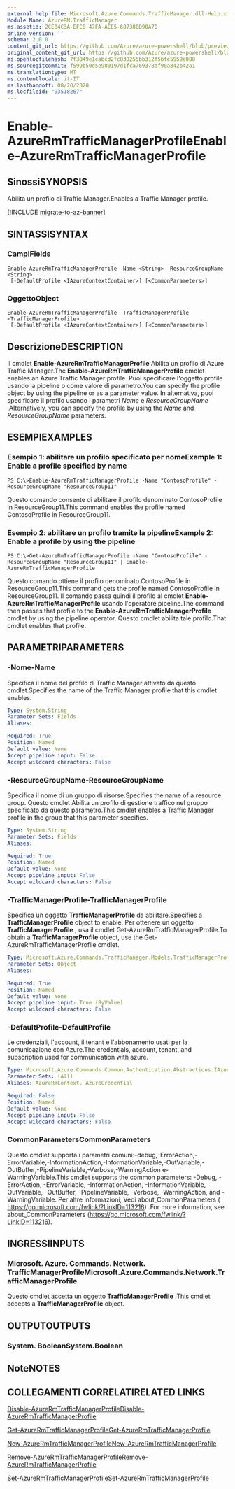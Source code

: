 ```yaml
---
external help file: Microsoft.Azure.Commands.TrafficManager.dll-Help.xml
Module Name: AzureRM.TrafficManager
ms.assetid: 2CE84C3A-EFC0-47FA-ACE5-687380D90A7D
online version: ''
schema: 2.0.0
content_git_url: https://github.com/Azure/azure-powershell/blob/preview/src/ResourceManager/TrafficManager/Commands.TrafficManager2/help/Enable-AzureRmTrafficManagerProfile.md
original_content_git_url: https://github.com/Azure/azure-powershell/blob/preview/src/ResourceManager/TrafficManager/Commands.TrafficManager2/help/Enable-AzureRmTrafficManagerProfile.md
ms.openlocfilehash: 7f3849e1cabcd2fc838255bb312f5bfe5959e088
ms.sourcegitcommit: f599b50d5e980197d1fca769378df90a842b42a1
ms.translationtype: MT
ms.contentlocale: it-IT
ms.lasthandoff: 08/20/2020
ms.locfileid: "93518267"
---
```

# <span data-ttu-id="74b57-101">Enable-AzureRmTrafficManagerProfile</span><span class="sxs-lookup"><span data-stu-id="74b57-101">Enable-AzureRmTrafficManagerProfile</span></span>

## <span data-ttu-id="74b57-102">Sinossi</span><span class="sxs-lookup"><span data-stu-id="74b57-102">SYNOPSIS</span></span>
<span data-ttu-id="74b57-103">Abilita un profilo di Traffic Manager.</span><span class="sxs-lookup"><span data-stu-id="74b57-103">Enables a Traffic Manager profile.</span></span>

[!INCLUDE [migrate-to-az-banner](../../includes/migrate-to-az-banner.md)]

## <span data-ttu-id="74b57-104">SINTASSI</span><span class="sxs-lookup"><span data-stu-id="74b57-104">SYNTAX</span></span>

### <span data-ttu-id="74b57-105">Campi</span><span class="sxs-lookup"><span data-stu-id="74b57-105">Fields</span></span>
```
Enable-AzureRmTrafficManagerProfile -Name <String> -ResourceGroupName <String>
 [-DefaultProfile <IAzureContextContainer>] [<CommonParameters>]
```

### <span data-ttu-id="74b57-106">Oggetto</span><span class="sxs-lookup"><span data-stu-id="74b57-106">Object</span></span>
```
Enable-AzureRmTrafficManagerProfile -TrafficManagerProfile <TrafficManagerProfile>
 [-DefaultProfile <IAzureContextContainer>] [<CommonParameters>]
```

## <span data-ttu-id="74b57-107">Descrizione</span><span class="sxs-lookup"><span data-stu-id="74b57-107">DESCRIPTION</span></span>
<span data-ttu-id="74b57-108">Il cmdlet **Enable-AzureRmTrafficManagerProfile** Abilita un profilo di Azure Traffic Manager.</span><span class="sxs-lookup"><span data-stu-id="74b57-108">The **Enable-AzureRmTrafficManagerProfile** cmdlet enables an Azure Traffic Manager profile.</span></span>
<span data-ttu-id="74b57-109">Puoi specificare l'oggetto profile usando la pipeline o come valore di parametro.</span><span class="sxs-lookup"><span data-stu-id="74b57-109">You can specify the profile object by using the pipeline or as a parameter value.</span></span>
<span data-ttu-id="74b57-110">In alternativa, puoi specificare il profilo usando i parametri *Name* e *ResourceGroupName* .</span><span class="sxs-lookup"><span data-stu-id="74b57-110">Alternatively, you can specify the profile by using the *Name* and *ResourceGroupName* parameters.</span></span>

## <span data-ttu-id="74b57-111">ESEMPI</span><span class="sxs-lookup"><span data-stu-id="74b57-111">EXAMPLES</span></span>

### <span data-ttu-id="74b57-112">Esempio 1: abilitare un profilo specificato per nome</span><span class="sxs-lookup"><span data-stu-id="74b57-112">Example 1: Enable a profile specified by name</span></span>
```
PS C:\>Enable-AzureRmTrafficManagerProfile -Name "ContosoProfile" -ResourceGroupName "ResourceGroup11"
```

<span data-ttu-id="74b57-113">Questo comando consente di abilitare il profilo denominato ContosoProfile in ResourceGroup11.</span><span class="sxs-lookup"><span data-stu-id="74b57-113">This command enables the profile named ContosoProfile in ResourceGroup11.</span></span>

### <span data-ttu-id="74b57-114">Esempio 2: abilitare un profilo tramite la pipeline</span><span class="sxs-lookup"><span data-stu-id="74b57-114">Example 2: Enable a profile by using the pipeline</span></span>
```
PS C:\>Get-AzureRmTrafficManagerProfile -Name "ContosoProfile" -ResourceGroupName "ResourceGroup11" | Enable-AzureRmTrafficManagerProfile
```

<span data-ttu-id="74b57-115">Questo comando ottiene il profilo denominato ContosoProfile in ResourceGroup11.</span><span class="sxs-lookup"><span data-stu-id="74b57-115">This command gets the profile named ContosoProfile in ResourceGroup11.</span></span>
<span data-ttu-id="74b57-116">Il comando passa quindi il profilo al cmdlet **Enable-AzureRmTrafficManagerProfile** usando l'operatore pipeline.</span><span class="sxs-lookup"><span data-stu-id="74b57-116">The command then passes that profile to the **Enable-AzureRmTrafficManagerProfile** cmdlet by using the pipeline operator.</span></span>
<span data-ttu-id="74b57-117">Questo cmdlet abilita tale profilo.</span><span class="sxs-lookup"><span data-stu-id="74b57-117">That cmdlet enables that profile.</span></span>

## <span data-ttu-id="74b57-118">PARAMETRI</span><span class="sxs-lookup"><span data-stu-id="74b57-118">PARAMETERS</span></span>

### <span data-ttu-id="74b57-119">-Nome</span><span class="sxs-lookup"><span data-stu-id="74b57-119">-Name</span></span>
<span data-ttu-id="74b57-120">Specifica il nome del profilo di Traffic Manager attivato da questo cmdlet.</span><span class="sxs-lookup"><span data-stu-id="74b57-120">Specifies the name of the Traffic Manager profile that this cmdlet enables.</span></span>

```yaml
Type: System.String
Parameter Sets: Fields
Aliases: 

Required: True
Position: Named
Default value: None
Accept pipeline input: False
Accept wildcard characters: False
```

### <span data-ttu-id="74b57-121">-ResourceGroupName</span><span class="sxs-lookup"><span data-stu-id="74b57-121">-ResourceGroupName</span></span>
<span data-ttu-id="74b57-122">Specifica il nome di un gruppo di risorse.</span><span class="sxs-lookup"><span data-stu-id="74b57-122">Specifies the name of a resource group.</span></span>
<span data-ttu-id="74b57-123">Questo cmdlet Abilita un profilo di gestione traffico nel gruppo specificato da questo parametro.</span><span class="sxs-lookup"><span data-stu-id="74b57-123">This cmdlet enables a Traffic Manager profile in the group that this parameter specifies.</span></span>

```yaml
Type: System.String
Parameter Sets: Fields
Aliases: 

Required: True
Position: Named
Default value: None
Accept pipeline input: False
Accept wildcard characters: False
```

### <span data-ttu-id="74b57-124">-TrafficManagerProfile</span><span class="sxs-lookup"><span data-stu-id="74b57-124">-TrafficManagerProfile</span></span>
<span data-ttu-id="74b57-125">Specifica un oggetto **TrafficManagerProfile** da abilitare.</span><span class="sxs-lookup"><span data-stu-id="74b57-125">Specifies a **TrafficManagerProfile** object to enable.</span></span>
<span data-ttu-id="74b57-126">Per ottenere un oggetto **TrafficManagerProfile** , usa il cmdlet Get-AzureRmTrafficManagerProfile.</span><span class="sxs-lookup"><span data-stu-id="74b57-126">To obtain a **TrafficManagerProfile** object, use the Get-AzureRmTrafficManagerProfile cmdlet.</span></span>

```yaml
Type: Microsoft.Azure.Commands.TrafficManager.Models.TrafficManagerProfile
Parameter Sets: Object
Aliases: 

Required: True
Position: Named
Default value: None
Accept pipeline input: True (ByValue)
Accept wildcard characters: False
```

### <span data-ttu-id="74b57-127">-DefaultProfile</span><span class="sxs-lookup"><span data-stu-id="74b57-127">-DefaultProfile</span></span>
<span data-ttu-id="74b57-128">Le credenziali, l'account, il tenant e l'abbonamento usati per la comunicazione con Azure.</span><span class="sxs-lookup"><span data-stu-id="74b57-128">The credentials, account, tenant, and subscription used for communication with azure.</span></span>

```yaml
Type: Microsoft.Azure.Commands.Common.Authentication.Abstractions.IAzureContextContainer
Parameter Sets: (All)
Aliases: AzureRmContext, AzureCredential

Required: False
Position: Named
Default value: None
Accept pipeline input: False
Accept wildcard characters: False
```

### <span data-ttu-id="74b57-129">CommonParameters</span><span class="sxs-lookup"><span data-stu-id="74b57-129">CommonParameters</span></span>
<span data-ttu-id="74b57-130">Questo cmdlet supporta i parametri comuni:-debug,-ErrorAction,-ErrorVariable,-InformationAction,-InformationVariable,-OutVariable,-OutBuffer,-PipelineVariable,-Verbose,-WarningAction e-WarningVariable.</span><span class="sxs-lookup"><span data-stu-id="74b57-130">This cmdlet supports the common parameters: -Debug, -ErrorAction, -ErrorVariable, -InformationAction, -InformationVariable, -OutVariable, -OutBuffer, -PipelineVariable, -Verbose, -WarningAction, and -WarningVariable.</span></span> <span data-ttu-id="74b57-131">Per altre informazioni, Vedi about_CommonParameters ( https://go.microsoft.com/fwlink/?LinkID=113216) .</span><span class="sxs-lookup"><span data-stu-id="74b57-131">For more information, see about_CommonParameters (https://go.microsoft.com/fwlink/?LinkID=113216).</span></span>

## <span data-ttu-id="74b57-132">INGRESSI</span><span class="sxs-lookup"><span data-stu-id="74b57-132">INPUTS</span></span>

### <span data-ttu-id="74b57-133">Microsoft. Azure. Commands. Network. TrafficManagerProfile</span><span class="sxs-lookup"><span data-stu-id="74b57-133">Microsoft.Azure.Commands.Network.TrafficManagerProfile</span></span>
<span data-ttu-id="74b57-134">Questo cmdlet accetta un oggetto **TrafficManagerProfile** .</span><span class="sxs-lookup"><span data-stu-id="74b57-134">This cmdlet accepts a **TrafficManagerProfile** object.</span></span>

## <span data-ttu-id="74b57-135">OUTPUT</span><span class="sxs-lookup"><span data-stu-id="74b57-135">OUTPUTS</span></span>

### <span data-ttu-id="74b57-136">System. Boolean</span><span class="sxs-lookup"><span data-stu-id="74b57-136">System.Boolean</span></span>

## <span data-ttu-id="74b57-137">Note</span><span class="sxs-lookup"><span data-stu-id="74b57-137">NOTES</span></span>

## <span data-ttu-id="74b57-138">COLLEGAMENTI CORRELATI</span><span class="sxs-lookup"><span data-stu-id="74b57-138">RELATED LINKS</span></span>

[<span data-ttu-id="74b57-139">Disable-AzureRmTrafficManagerProfile</span><span class="sxs-lookup"><span data-stu-id="74b57-139">Disable-AzureRmTrafficManagerProfile</span></span>](./Disable-AzureRmTrafficManagerProfile.md)

[<span data-ttu-id="74b57-140">Get-AzureRmTrafficManagerProfile</span><span class="sxs-lookup"><span data-stu-id="74b57-140">Get-AzureRmTrafficManagerProfile</span></span>](./Get-AzureRmTrafficManagerProfile.md)

[<span data-ttu-id="74b57-141">New-AzureRmTrafficManagerProfile</span><span class="sxs-lookup"><span data-stu-id="74b57-141">New-AzureRmTrafficManagerProfile</span></span>](./New-AzureRmTrafficManagerProfile.md)

[<span data-ttu-id="74b57-142">Remove-AzureRmTrafficManagerProfile</span><span class="sxs-lookup"><span data-stu-id="74b57-142">Remove-AzureRmTrafficManagerProfile</span></span>](./Remove-AzureRmTrafficManagerProfile.md)

[<span data-ttu-id="74b57-143">Set-AzureRmTrafficManagerProfile</span><span class="sxs-lookup"><span data-stu-id="74b57-143">Set-AzureRmTrafficManagerProfile</span></span>](./Set-AzureRmTrafficManagerProfile.md)



